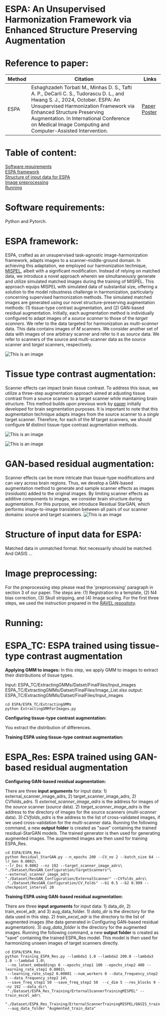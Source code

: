 
# ESPA: An Unsupervised Harmonization Framework via Enhanced Structure Preserving Augmentation
# Reference to paper: 
Method | Citation | Links 
--- | --- | --- 
ESPA | Eshaghzadeh Torbati M., Minhas D. S., Tafti A. P., DeCarli C. S., Tudorascu D. L., and Hwang S. J., 2024, October. ESPA: An Unsupervised Harmonization Framework via Enhanced Structure Preserving Augmentation. In International Conference on Medical Image Computing and Computer-Assisted Intervention. | [Paper](TBD) [Poster](TBD)
# Table of content:
[Software requirements](#Software-requirements)\
[ESPA framework](#ESPA-framework)\
[Structure of input data for ESPA](#Structure-of-input-data-for-ESPA)\
[Image preprocessing](#Image-Preprocessing)\
[Running](#Running)

# Software requirements:
Python and Pytorch. 

# ESPA framework: 
ESPA, crafted as an unsupervised task-agnostic image-harmonization framework, adapts images to a scanner-middle-ground domain. In achieving this adaptation, we employed our harmonization technique, [MISPEL](https://github.com/Mahbaneh/MISPEL/tree/main), albeit with a significant modification. Instead of relying on matched data, we introduce a novel approach wherein we simultaneously generate and utilize simulated matched images during the training of MISPEL. This approach equips MISPEL with simulated data of substantial size, offering a solution to the model robustness challenge in harmonization, particularly concerning supervised harmonization methods. 
The simulated matched images are generated using our novel structure-preserving augmentation methods: (1) tissue-type contrast augmentation, and (2) GAN-based residual augmentation. Initially, each augmentation method is individually configured to adapt images of a _source scanner_ to those of the _target scanners_. We refer to the data targeted for harmonization
as _multi-scanner_ data. This data contains images of _M_ scanners. We consider another set of data with images of one arbitrary scanner and refer to it as _source_
data. We refer to scanners of the source and multi-scanner data as the _source_ scanner and _target_ scanners, respectively.

![This is an image](https://github.com/Mahbaneh/ESPA/blob/main/ESPA_Framework.png)
# Tissue type contrast augmentation: 
Scanner effects can impact brain tissue contrast. To address this issue, we utilize a three-step augmentation approach aimed at adjusting tissue contrast from a source scanner to a target scanner while maintaining brain structure. This method builds upon previous work by [paper](https://www.frontiersin.org/journals/neuroscience/articles/10.3389/fnins.2021.708196/full) initially developed for brain segmentation purposes. It is important to note that this augmentation technique adapts images from the source scanner to a _single_ target scanner. Therefore, for each of the _M_ target scanners, we should configure _M_ distinct tissue-type contrast augmentation methods.

![This is an image](https://github.com/Mahbaneh/ESPA/blob/main/ESPA_TC1.png)

![This is an image](https://github.com/Mahbaneh/ESPA/blob/main/ESPA_TC2.png)
# GAN-based residual augmentation: 
Scanner effects can be more intricate than tissue-type modifications and can vary across brain regions. Thus, we develop a GAN-based augmentation method to generate and sample scanner effects as images (_residuals_) added to the original images. By limiting scanner effects as additive components to images, we consider brain structure during augmentation. For this purpose, we introduce Residual StarGAN, which performs image-to-image translation between all pairs of our scanner domains: source and target scanners.
![This is an image](https://github.com/Mahbaneh/ESPA/blob/main/ResidualGAN.png)

# Structure of input data for ESPA:
Matched data in unmatched format. Not necessarily should be matched. And OASIS ... 

# Image preprocessing:
For the preprocessing step please read the 'preprocessing' paragraph in section 3 of our paper. The steps are: (1) Registration to a template, (2) N4 bias correction, (3) Skull stripping, and (4) Image scaling.
For the first three steps, we used the instruction prepared in the [RAVEL repositoty](https://github.com/Jfortin1/RAVEL). 

# Running:
# ESPA_TC: ESPA trained using tissue-type contrast augmentation
**Applying GMM to images:**
In this step, we apply GMM to images to extract their distributions of tissue types. 

Input: ESPA_TC/ExtractingGMMs/Datset/FinalFiles/Input_images
       ESPA_TC/ExtractingGMMs/Datset/FinalFiles/Image_List.xlsx
output: ESPA_TC/ExtractingGMMs/Datset/FinalFiles/Input_images

```
cd ESPA/ESPA_TC/ExtractingGMMs
python ExtractingGMMforImages.py
```

**Configuring tissue-type contrast augmentation:**

You extract the distribution of differences.



**Training ESPA using tissue-type contrast augmentation:**

# ESPA_Res: ESPA trained using GAN-based residual augmentation
**Configuring GAN-based residual augmentation:**

There are three **input arguments** for input data: 1) external_scanner_image_adrs, 2) target_scanner_image_adrs, 2) CVfolds_adrs. 1) _external_scanner_image_adrs_ is the address for images of the _source_ scanner (_source_ data). 2) _target_scanner_image_adrs_ is the address to the directory of images for the source scanners (_multi-scanner_ data). 3) _CVfolds_adrs_ is the address to the list of cross-validated images, if we used cross-validation for the multi-scanner data. Running the following command, a new **output folder** is created as "save" containing the trained residual-StarGAN models. The trained generator is then used for generating augmented images. The augmented images are then used for training ESPA_Res.
```
cd ESPA/ESPA_Res
python Residual_StarGAN.py --n_epochs 200 --CV_no 2 --batch_size 64 --lr_Gen 0.0002\
--lr_Dsc 0.0002 --nz 192 --target_scanner_image_adrs\
"./Dataset/ResGAN_Configuration/TargetScanners"\
--external_scanner_image_adrs "./Dataset/ResGAN_Configuration/ExternalScanner" --CVfolds_adrs\
 "./Dataset/ResGAN_Configuration/CV_Folds" --b1 0.5 --b2 0.999 --checkpoint_interval 20
```
**Training ESPA using GAN-based residual augmentation:**

There are three **input arguments** for input data: 1) data_dir, 2) train_excel_adr, and 3) aug_data_folder. 1) _data_dir_ is the directory for the data used in this step. 2) _train_excel_adr_ is the directory to the list of augmented images (the data generated in Configuring GAN-based residual augmentation). 3) _aug_data_folder_ is the directory for the augmented images. Running the following command, a new **output folder** is created as "save" containing the trained ESPA_Res model. This model is then used for harmonizing unseen images of target scanners directly. 
```
cd ESPA/ESPA_Res
python Training_ESPA_Res.py --lambda1 1.0 --lambda2 200.0 --lambda3 1.0 --lambda4 1.0\
 --no_latent_embeddings 6 --epochs_step1 100 --epochs_step2 400 --learning_rate_step1 0.0001\
 --learning_rate_step2 0.00001 --num_workers 0 --data_frequency_step2 5 --data_frequency_step2 14\
 --save_freq_step1 50 --save_freq_step2 50  --c_dim 5 --res_blocks 9 --nz 192 --data_dir\
 "./Dataset/ESPA_Res_Training/ErternalScannerTrainingMISPEL" --train_excel_adr\
 "./Dataset/ESPA_Res_Training/ErternalScannerTrainingMISPEL/OASIS_train.xlsx"\
 --aug_data_folder "Augmented_train_data"
```
